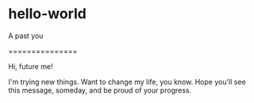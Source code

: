 # hello-world
A past you

===============

Hi, future me!

I'm trying new things. Want to change my life, you know. Hope you'll see this message, someday, and be proud of your progress.
